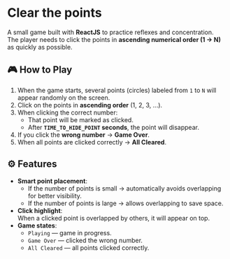 # Clear the points

A small game built with **ReactJS** to practice reflexes and concentration.  
The player needs to click the points in **ascending numerical order (1 → N)** as quickly as possible.

## 🎮 How to Play

1. When the game starts, several points (circles) labeled from `1` to `N` will appear randomly on the screen.
2. Click on the points in **ascending order** (1, 2, 3, ...).
3. When clicking the correct number:
   - That point will be marked as clicked.
   - After **`TIME_TO_HIDE_POINT` seconds**, the point will disappear.
4. If you click the **wrong number** → **Game Over**.
5. When all points are clicked correctly → **All Cleared**.

## ⚙️ Features

- **Smart point placement**:
  - If the number of points is small → automatically avoids overlapping for better visibility.
  - If the number of points is large → allows overlapping to save space.
- **Click highlight**:  
  When a clicked point is overlapped by others, it will appear on top.
- **Game states**:
  - `Playing` — game in progress.
  - `Game Over` — clicked the wrong number.
  - `All Cleared` — all points clicked correctly.
